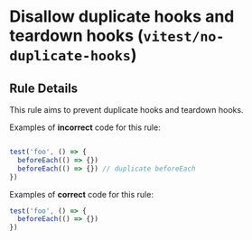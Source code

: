 # Disallow duplicate hooks and teardown hooks (`vitest/no-duplicate-hooks`)


<!-- end auto-generated rule header -->

## Rule Details

This rule aims to prevent duplicate hooks and teardown hooks.

Examples of **incorrect** code for this rule:

```ts

test('foo', () => {
  beforeEach(() => {})
  beforeEach(() => {}) // duplicate beforeEach
})
```

Examples of **correct** code for this rule:

```ts
test('foo', () => {
  beforeEach(() => {})
})
```
